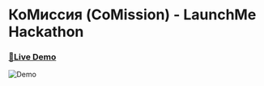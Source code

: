# КоМиссия (CoMission) - LaunchMe Hackathon

### [🚀Live Demo](http://comission-hackathon.s3-website.eu-central-1.amazonaws.com)

![Demo](https://www.dropbox.com/s/pwcje2f2qowae5y/comission-ui-sm.gif?raw=1 "Logo Title Text 1")
